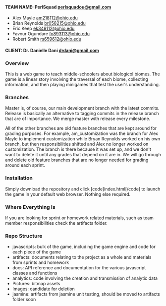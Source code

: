 #### TEAM NAME: PerlSquad <perlsquadou@gmail.com>
- Alex Mayle <am218112@ohio.edu>
- Brian Reynolds <br058215@ohio.edu> 
- Eric Keep <ek349112@ohio.edu> 
- Favour Ogundare <fo893113@ohio.edu> 
- Robert Smith <rs659612@ohio.edu> 

#### CLIENT: Dr. Danielle Dani <drdani@gmail.com>

### Overview
This is a web game to teach middle-schoolers about biologicol biomes. The game is a linear
story involving the traversal of each biome, collecting information, and then playing minigames
that test the user's understanding.

### Branches
Master is, of course, our main development branch with the latest commits. Release is basically
an alternative to tagging commits in the release branch that are of importance. We merge master
with release every milestone.

All of the other branches are old feature branches that are kept around for grading purposes.
For example, am_customization was the branch for Alex Mayle to implement customization while
Bryan Reynolds worked on his own branch, but then responsibilities shifted and Alex no longer
worked on customization. The branch is there because it was set up, and we don't want to delete
it until any grades that depend on it are in. We will go through and delete old feature branches
that are no longer needed for grading around each sprint.

### Installation
Simply download the repository and click [code]index.html[/code] to launch the game in your
default web browser. Nothing else required.

### Where Everything Is
If you are looking for sprint or homework related materials, such as team member responsibilities
check the artifacts folder. 

### Repo Structure
- javascripts: bulk of the game, including the game engine and code for each piece of the game
- artifacts: documents relating to the project as a whole and materials from sprints and homework
- docs: API reference and documentation for the various javascript classes and functions
- analytics: code involving the creation and transmission of analytic data
- Pictures: bitmap assets
- Images: candidate for deletion
- jasmine: artifacts from jasmine unit testing, should be moved to artifacts folder soon